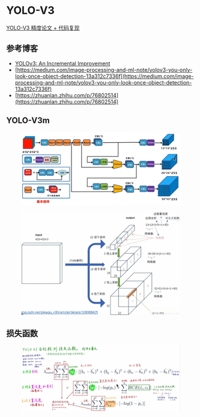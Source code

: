 # YOLO-V3

[YOLO-V3 精度论文 + 代码复现](https://www.bilibili.com/video/BV1Vg411V7bJ/?spm\_id\_from=333.337.search-card.all.click)

## 参考博客

* [YOLOv3: An Incremental Improvement](https://arxiv.org/abs/1804.02767)
* [https://medium.com/image-processing-and-ml-note/yolov3-you-only-look-once-object-detection-13a312c7336f](https://medium.com/image-processing-and-ml-note/yolov3-you-only-look-once-object-detection-13a312c7336f)
* [https://zhuanlan.zhihu.com/p/76802514](https://zhuanlan.zhihu.com/p/76802514)

## YOLO-V3m

<figure><img src="../.gitbook/assets/image (1).png" alt=""><figcaption></figcaption></figure>

<figure><img src="../.gitbook/assets/YOLOV3.png" alt=""><figcaption></figcaption></figure>

## 损失函数

<figure><img src="../.gitbook/assets/image.png" alt=""><figcaption></figcaption></figure>







